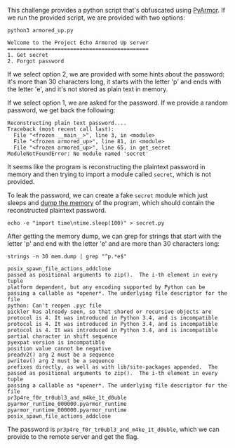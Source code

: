 This challenge provides a python script that's obfuscated using [PyArmor](https://github.com/dashingsoft/pyarmor).
If we run the provided script, we are provided with two options:

```
python3 armored_up.py

Welcome to the Project Echo Armored Up server
=============================================
1. Get secret
2. Forgot password
```

If we select option 2, we are provided with some hints about the password: it's more
than 30 characters long, it starts with the letter 'p' and ends with the letter 'e',
and it's not stored as plain text in memory.

If we select option 1, we are asked for the password. If we provide a random password,
we get back the following:

```
Reconstructing plain text password....
Traceback (most recent call last):
  File "<frozen __main__>", line 3, in <module>
  File "<frozen armored_up>", line 81, in <module>
  File "<frozen armored_up>", line 65, in get_secret
ModuleNotFoundError: No module named 'secret'
```

It seems like the program is reconstructing the plaintext password in memory
and then trying to import a module called `secret`, which is not provided.

To leak the password, we can create a fake `secret` module which just sleeps and
[dump the memory](https://gist.githubusercontent.com/Dbof/b9244cfc607cf2d33438826bee6f5056/raw/aa4b75ddb55a58e2007bf12e17daadb0ebebecba/memdump.py)
of the program, which should contain the reconstructed plaintext password.

```
echo -e "import time\ntime.sleep(100)" > secret.py
```

After getting the memory dump, we can grep for strings that start with the letter
'p' and end with the letter 'e' and are more than 30 characters long:

```
strings -n 30 mem.dump | grep "^p.*e$"

posix_spawn_file_actions_addclose
passed as positional arguments to zip().  The i-th element in every tuple
platform dependent, but any encoding supported by Python can be
passing a callable as *opener*. The underlying file descriptor for the file
python: Can't reopen .pyc file
pickler has already seen, so that shared or recursive objects are
protocol is 4. It was introduced in Python 3.4, and is incompatible
protocol is 4. It was introduced in Python 3.4, and is incompatible
protocol is 4. It was introduced in Python 3.4, and is incompatible
partial character in shift sequence
pyexpat version is incompatible
position value cannot be negative
preadv2() arg 2 must be a sequence
pwritev() arg 2 must be a sequence
prefixes directly, as well as with lib/site-packages appended.  The
passed as positional arguments to zip().  The i-th element in every tuple
passing a callable as *opener*. The underlying file descriptor for the file
pr3p4re_f0r_tr0ubl3_and_m4ke_1t_d0uble
pyarmor_runtime_000000.pyarmor_runtime
pyarmor_runtime_000000.pyarmor_runtime
posix_spawn_file_actions_addclose
```

The password is `pr3p4re_f0r_tr0ubl3_and_m4ke_1t_d0uble`, which we can provide
to the remote server and get the flag.
